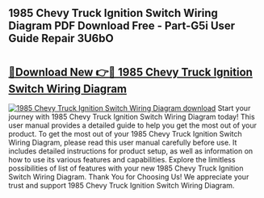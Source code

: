 ## 1985 Chevy Truck Ignition Switch Wiring Diagram PDF Download Free - Part-G5i User Guide Repair 3U6bO

# <h2><a href="http://dfkydqh.blite.top/?on=1985+Chevy+Truck+Ignition+Switch+Wiring+Diagram">🔗Download New 👉🔴 1985 Chevy Truck Ignition Switch Wiring Diagram</a></h2>

[![1985 Chevy Truck Ignition Switch Wiring Diagram download](https://i.imgur.com/lujVjoI.png)](http://dfkydqh.blite.top/?on=1985+Chevy+Truck+Ignition+Switch+Wiring+Diagram)
Start your journey with 1985 Chevy Truck Ignition Switch Wiring Diagram today! This user manual provides a detailed guide to help you get the most out of your product. To get the most out of your 1985 Chevy Truck Ignition Switch Wiring Diagram, please read this user manual carefully before use. It includes detailed instructions for product setup, as well as information on how to use its various features and capabilities. Explore the limitless possibilities of list of features with your new 1985 Chevy Truck Ignition Switch Wiring Diagram. Thank You for Choosing Us! We appreciate your trust and support 1985 Chevy Truck Ignition Switch Wiring Diagram.
